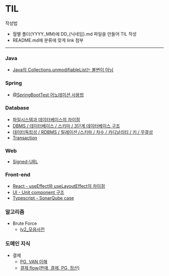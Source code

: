 # TIL
작성법
- 월별 폴더(YYYY_MM)에 DD_{닉네임}.md 파일을 만들어 TIL 작성
- README.md에 분류에 맞게 link 첨부
----

### Java
- [Java의 Collections.unmodifiableList는 불변이 아님](https://github.com/learning-summary/TIL/blob/main/2025_03/11_sani.md)

### Spring
- [@SpringBootTest 어노테이션 사용법](https://github.com/learning-summary/TIL/blob/main/2025_03/13_sani.md)

### Database
- [파일시스템과 데이터베이스의 차이점](https://github.com/learning-summary/TIL/blob/main/2025_03/10_mini.md)
- [DBMS / 데이터베이스 / 스키마 / 3단계 데이터베이스 구조](https://github.com/learning-summary/TIL/blob/main/2025_03/12_mini.md)
- [데이터독립성 / RDBMS / 릴레이션 /스키마 / 차수 / 카디날리티 / 키 / 무결성](https://github.com/learning-summary/TIL/blob/main/2025_03/13_mini.md)
- [Transaction](https://github.com/learning-summary/TIL/blob/main/2025_03/17_mini.md)
  
### Web
- [Signed-URL](https://github.com/learning-summary/TIL/blob/main/2025_03/17_mini.md)

### Front-end
- [React - useEffect와 useLayoutEffect의 차이점](https://github.com/learning-summary/TIL/blob/main/2025.03/10_sani.md)
- [UI - Unit component 구조](https://github.com/learning-summary/TIL/blob/main/2025_03/12_sani.md)
- [Typescript - SonarQube case](https://github.com/learning-summary/TIL/blob/main/2025_03/14_sani.md)

### 알고리즘
- Brute Force
  - [lv2_모음사전](https://github.com/learning-summary/TIL/blob/main/2025_03/15_sani.md)

### 도메인 지식
- 결제
  - [PG, VAN 이해](https://github.com/learning-summary/TIL/blob/main/2025_03/17_sani.md)
  - [결제 flow(판매, 결제, PG, 정산)](https://github.com/learning-summary/TIL/blob/main/2025_03/17_sani.md)
